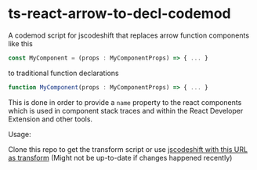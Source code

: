 # ts-react-arrow-to-decl-codemod

A codemod script for jscodeshift that replaces arrow function components like this

```javascript
const MyComponent = (props : MyComponentProps) => { ... }
```

to traditional function declarations

```javascript
function MyComponent(props : MyComponentProps) => { ... }
```

This is done in order to provide a `name` property to the react components
which is used in component stack traces and within the 
React Developer Extension and other tools.

Usage:

Clone this repo to get the transform script or use 
[jscodeshift with this URL as transform](https://raw.githubusercontent.com/quinscape/ts-react-arrow-to-decl-codemod/refs/heads/main/index.js) 
(Might not be up-to-date if changes happened recently)

